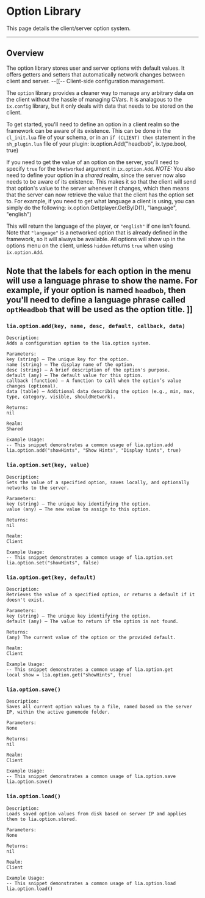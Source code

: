 # Option Library

This page details the client/server option system.

---

## Overview

The option library stores user and server options with default values. It offers getters and setters that automatically network changes between client and server.
--[[--
Client-side configuration management.

The `option` library provides a cleaner way to manage any arbitrary data on the client without the hassle of managing CVars. It
is analagous to the `ix.config` library, but it only deals with data that needs to be stored on the client.

To get started, you'll need to define an option in a client realm so the framework can be aware of its existence. This can be
done in the `cl_init.lua` file of your schema, or in an `if (CLIENT) then` statement in the `sh_plugin.lua` file of your plugin:
	ix.option.Add("headbob", ix.type.bool, true)

If you need to get the value of an option on the server, you'll need to specify `true` for the `bNetworked` argument in
`ix.option.Add`. *NOTE:* You also need to define your option in a *shared* realm, since the server now also needs to be aware
of its existence. This makes it so that the client will send that option's value to the server whenever it changes, which then
means that the server can now retrieve the value that the client has the option set to. For example, if you need to get what
language a client is using, you can simply do the following:
	ix.option.Get(player.GetByID(1), "language", "english")

This will return the language of the player, or `"english"` if one isn't found. Note that `"language"` is a networked option
that is already defined in the framework, so it will always be available. All options will show up in the options menu on the
client, unless `hidden` returns `true` when using `ix.option.Add`.

Note that the labels for each option in the menu will use a language phrase to show the name. For example, if your option is
named `headbob`, then you'll need to define a language phrase called `optHeadbob` that will be used as the option title.
]]
---

### `lia.option.add(key, name, desc, default, callback, data)`

    
    Description:
    Adds a configuration option to the lia.option system.
    
    Parameters:
    key (string) — The unique key for the option.
    name (string) — The display name of the option.
    desc (string) — A brief description of the option's purpose.
    default (any) — The default value for this option.
    callback (function) — A function to call when the option’s value changes (optional).
    data (table) — Additional data describing the option (e.g., min, max, type, category, visible, shouldNetwork).
    
    Returns:
    nil
    
    Realm:
    Shared
    
    Example Usage:
    -- This snippet demonstrates a common usage of lia.option.add
    lia.option.add("showHints", "Show Hints", "Display hints", true)

### `lia.option.set(key, value)`

    
    Description:
    Sets the value of a specified option, saves locally, and optionally networks to the server.
    
    Parameters:
    key (string) — The unique key identifying the option.
    value (any) — The new value to assign to this option.
    
    Returns:
    nil
    
    Realm:
    Client
    
    Example Usage:
    -- This snippet demonstrates a common usage of lia.option.set
    lia.option.set("showHints", false)

### `lia.option.get(key, default)`

    
    Description:
    Retrieves the value of a specified option, or returns a default if it doesn't exist.
    
    Parameters:
    key (string) — The unique key identifying the option.
    default (any) — The value to return if the option is not found.
    
    Returns:
    (any) The current value of the option or the provided default.
    
    Realm:
    Client
    
    Example Usage:
    -- This snippet demonstrates a common usage of lia.option.get
    local show = lia.option.get("showHints", true)

### `lia.option.save()`

    
    Description:
    Saves all current option values to a file, named based on the server IP, within the active gamemode folder.
    
    Parameters:
    None
    
    Returns:
    nil
    
    Realm:
    Client
    
    Example Usage:
    -- This snippet demonstrates a common usage of lia.option.save
    lia.option.save()

### `lia.option.load()`

    
    Description:
    Loads saved option values from disk based on server IP and applies them to lia.option.stored.
    
    Parameters:
    None
    
    Returns:
    nil
    
    Realm:
    Client
    
    Example Usage:
    -- This snippet demonstrates a common usage of lia.option.load
    lia.option.load()
